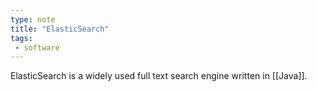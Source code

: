 ```yaml
---
type: note
title: "ElasticSearch"
tags:
 - software
---
```


ElasticSearch is a widely used full text search engine written in [[Java]].